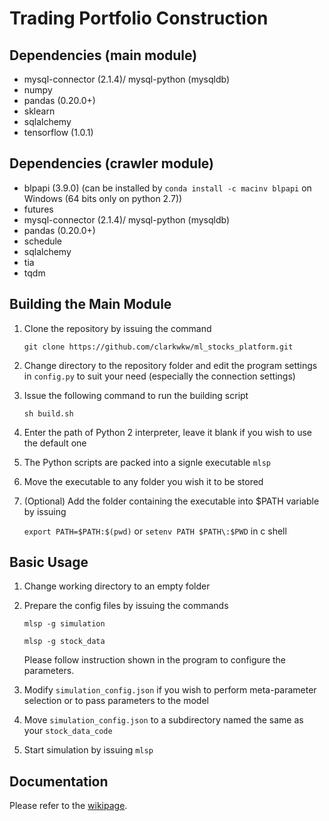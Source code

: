 # Trading Portfolio Construction

## Dependencies (main module)
- mysql-connector (2.1.4)/ mysql-python (mysqldb)
- numpy
- pandas (0.20.0+)
- sklearn
- sqlalchemy
- tensorflow (1.0.1)

## Dependencies (crawler module)
- blpapi (3.9.0)
(can be installed by `conda install -c macinv blpapi` on Windows (64 bits only on python 2.7))
- futures
- mysql-connector (2.1.4)/ mysql-python (mysqldb)
- pandas (0.20.0+)
- schedule
- sqlalchemy
- tia
- tqdm

## Building the Main Module
1. Clone the repository by issuing the command

   `git clone https://github.com/clarkwkw/ml_stocks_platform.git`

2. Change directory to the repository folder and edit the program settings in `config.py` to suit your need (especially the connection settings)
3.  Issue the following command to run the building script

    `sh build.sh`

4. Enter the path of Python 2 interpreter, leave it blank if you wish to use the default one
5. The Python scripts are packed into a signle executable `mlsp`
6. Move the executable to any folder you wish it to be stored
7. (Optional) Add the folder containing the executable into $PATH variable by issuing

   `export PATH=$PATH:$(pwd)` or `setenv PATH $PATH\:$PWD` in c shell

## Basic Usage
1. Change working directory to an empty folder

2. Prepare the config files by issuing the commands

   `mlsp -g simulation`

   `mlsp -g stock_data`

   Please follow instruction shown in the program to configure the parameters.

3. Modify `simulation_config.json` if you wish to perform meta-parameter selection or to pass parameters to the model

4. Move `simulation_config.json` to a subdirectory named the same as your `stock_data_code`

5. Start simulation by issuing `mlsp`

## Documentation
Please refer to the [wikipage](https://github.com/clarkwkw/summer_research/wiki).
